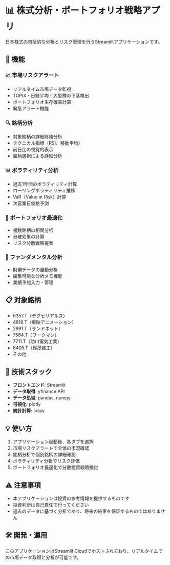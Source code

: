 # 📊 株式分析・ポートフォリオ戦略アプリ

日本株式の包括的な分析とリスク管理を行うStreamlitアプリケーションです。

## 🚀 機能

### 📈 市場リスクアラート
- リアルタイム市場データ監視
- TOPIX・日経平均・大型株の下落検出
- ポートフォリオ生存確率計算
- 緊急アラート機能

### 🔍 銘柄分析
- 対象銘柄の詳細財務分析
- テクニカル指標（RSI、移動平均）
- 前日比の視覚的表示
- 銘柄選択による詳細分析

### 📊 ボラティリティ分析
- 過去1年間のボラティリティ計算
- ローリングボラティリティ推移
- VaR（Value at Risk）計算
- 次営業日価格予測

### 🎯 ポートフォリオ最適化
- 複数銘柄の相関分析
- 分散効果の計算
- リスク分散戦略提案

### 🏢 ファンダメンタル分析
- 財務データの自動分析
- 編集可能な分析メモ機能
- 業績予想入力・管理

## 📋 対象銘柄

- 6357.T（デクセリアルズ）
- 4816.T（東映アニメーション）
- 2991.T（ランドネット）
- 7564.T（ワークマン）
- 7711.T（助川電気工業）
- 6405.T（鈴茂器工）
- その他

## 🔧 技術スタック

- **フロントエンド**: Streamlit
- **データ取得**: yfinance API
- **データ処理**: pandas, numpy
- **可視化**: plotly
- **統計計算**: scipy

## 💡 使い方

1. アプリケーション起動後、各タブを選択
2. 市場リスクアラートで全体の市況確認
3. 銘柄分析で個別銘柄の詳細確認
4. ボラティリティ分析でリスク評価
5. ポートフォリオ最適化で分散投資戦略検討

## ⚠️ 注意事項

- 本アプリケーションは投資の参考情報を提供するものです
- 投資判断は自己責任で行ってください
- 過去のデータに基づく分析であり、将来の結果を保証するものではありません

## 🛠️ 開発・運用

このアプリケーションはStreamlit Cloudでホストされており、リアルタイムでの市場データ取得と分析が可能です。
